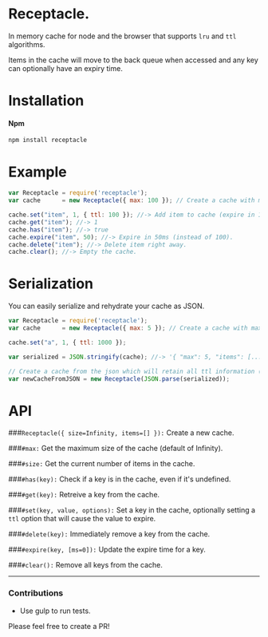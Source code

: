 # Receptacle.
In memory cache for node and the browser that supports `lru` and `ttl` algorithms.

Items in the cache will move to the back queue when accessed and any key can optionally have an expiry time.

# Installation

#### Npm
```console
npm install receptacle
```

# Example

```js
var Receptacle = require('receptacle');
var cache      = new Receptacle({ max: 100 }); // Create a cache with max 100 items.

cache.set("item", 1, { ttl: 100 }); //-> Add item to cache (expire in 100ms).
cache.get("item"); //-> 1
cache.has("item"); //-> true
cache.expire("item", 50); //-> Expire in 50ms (instead of 100).
cache.delete("item"); //-> Delete item right away.
cache.clear(); //-> Empty the cache.
```

# Serialization
You can easily serialize and rehydrate your cache as JSON.

```js
var Receptacle = require('receptacle');
var cache      = new Receptacle({ max: 5 }); // Create a cache with max 5 items.

cache.set("a", 1, { ttl: 1000 });

var serialized = JSON.stringify(cache); //-> '{ "max": 5, "items": [...] }'

// Create a cache from the json which will retain all ttl information (and remove any keys that have expired).
var newCacheFromJSON = new Receptacle(JSON.parse(serialized));

```

# API

###`Receptacle({ size=Infinity, items=[] }):`
Create a new cache.

###`#max:`
Get the maximum size of the cache (default of Infinity).

###`#size:`
Get the current number of items in the cache.

###`#has(key):`
Check if a key is in the cache, even if it's undefined.

###`#get(key):`
Retreive a key from the cache.

###`#set(key, value, options):`
Set a key in the cache, optionally setting a `ttl` option that will cause the value to expire.

###`#delete(key):`
Immediately remove a key from the cache.

###`#expire(key, [ms=0]):`
Update the expire time for a key.

###`#clear():`
Remove all keys from the cache.

---

### Contributions

* Use gulp to run tests.

Please feel free to create a PR!
